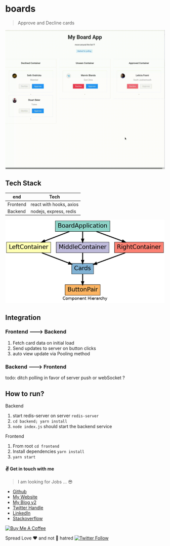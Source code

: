 # boards

> Approve and Decline cards

![demo](./artwork/demo.gif)

## Tech Stack

| end      | Tech                    |
| -------- | ----------------------- |
| Frontend | react with hooks, axios |
| Backend  | nodejs, express, redis  |

![Frontend Component Hierarchy](./artwork/component-hierarchy.png)

## Integration

### Frontend ---> Backend

1. Fetch card data on initial load
2. Send updates to server on button clicks
3. auto view update via Pooling method

### Backend ---> Frontend

todo: ditch polling in favor of server push or webSocket ?

## How to run?

Backend

1. start redis-server on server `redis-server`
2. `cd backend; yarn install`
3. `node index.js` should start the backend service

Frontend

1. From root `cd frontend`
2. Install dependencies `yarn install`
3. `yarn start`

#### :v: Get in touch with me

> I am looking for Jobs ... :sunglasses:

- [Github](https://github.com/avimehenwal/)
- [My Website](https://avimehenwal.in)
- [My Blog v2](https://avimehenwal2.netlify.app/)
- [Twitter Handle](https://twitter.com/avimehenwal)
- [LinkedIn](https://in.linkedin.com/in/avimehenwal)
- [Stackoverflow](https://stackoverflow.com/users/1915935/avi-mehenwal)

<a href="https://www.buymeacoffee.com/F1j07cV" target="_blank"><img src="https://cdn.buymeacoffee.com/buttons/default-orange.png" alt="Buy Me A Coffee" style="height: 51px !important;width: 217px !important;" ></a>

Spread Love :hearts: and not :no_entry_sign: hatred [![Twitter Follow](https://img.shields.io/twitter/follow/avimehenwal.svg?style=social)](https://twitter.com/avimehenwal)
